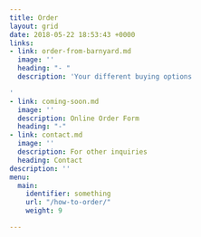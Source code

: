```yaml
---
title: Order
layout: grid
date: 2018-05-22 18:53:43 +0000
links:
- link: order-from-barnyard.md
  image: ''
  heading: "- "
  description: 'Your different buying options

'
- link: coming-soon.md
  image: ''
  description: Online Order Form
  heading: "-"
- link: contact.md
  image: ''
  description: For other inquiries
  heading: Contact
description: ''
menu:
  main:
    identifier: something
    url: "/how-to-order/"
    weight: 9

---
```

